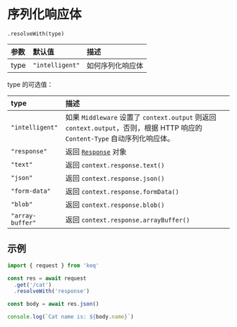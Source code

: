 # 序列化响应体

[Response MDN]: https://developer.mozilla.org/en-US/docs/Web/API/Response

`.resolveWith(type)`

| **参数** | **默认值**      | **描述**         |
| :------- | :-------------- | :--------------- |
| type     | `"intelligent"` | 如何序列化响应体 |

type 的可选值：

| **type**         | **描述**                                                                                                                    |
| :--------------- | :-------------------------------------------------------------------------------------------------------------------------- |
| `"intelligent"`  | 如果 `Middleware` 设置了 `context.output` 则返回 `context.output`，否则，根据 HTTP 响应的 `Content-Type` 自动序列化响应体。 |
| `"response"`     | 返回 [`Response`][Response MDN] 对象                                                                                        |
| `"text"`         | 返回 `context.response.text()`                                                                                              |
| `"json"`         | 返回 `context.response.json()`                                                                                              |
| `"form-data"`    | 返回 `context.response.formData()`                                                                                          |
| `"blob"`         | 返回 `context.response.blob()`                                                                                              |
| `"array-buffer"` | 返回 `context.response.arrayBuffer()`                                                                                       |

## 示例

<!-- prettier-ignore -->
```typescript
import { request } from 'keq'

const res = await request
  .get('/cat')
  .resolveWith('response')

const body = await res.json()

console.log(`Cat name is: ${body.name}`)
```

